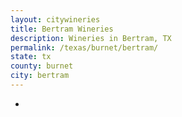 ```yaml
---
layout: citywineries
title: Bertram Wineries
description: Wineries in Bertram, TX
permalink: /texas/burnet/bertram/
state: tx
county: burnet
city: bertram
---
```

-
